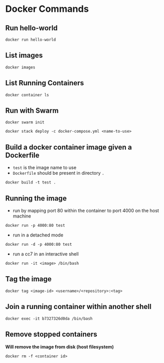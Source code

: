 # Docker Commands

## Run hello-world
```
docker run hello-world
```

## List images
```
docker images
```

## List Running Containers
```
docker container ls
```

## Run with Swarm 
```
docker swarm init

docker stack deploy -c docker-compose.yml <name-to-use>
```

## Build a docker container image given a Dockerfile
- `test` is the image name to use
- `Dockerfile` should be present in directory `.` 
```
docker build -t test .
```

## Running the image 
- run by mapping port 80 within the container to port 4000 on the host machine
```
docker run -p 4000:80 test
```

- run in a detached mode
```
docker run -d -p 4000:80 test
```

- run a cc7 in an interactive shell 
```
docker run -it <image> /bin/bash
```

## Tag the image
```
docker tag <image-id> <username>/<repository>:<tag>
```

## Join a running container within another shell
```
docker exec -it b7327326d0da /bin/bash
```

## Remove stopped containers
**Will remove the image from disk (host filesystem)**
```
docker rm -f <container id>
```
